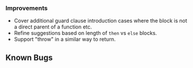 ### Improvements

- Cover additional guard clause introduction cases where the block is not
  a direct parent of a function etc.
- Refine suggestions based on length of `then` vs `else` blocks.
- Support "throw" in a similar way to return.

## Known Bugs